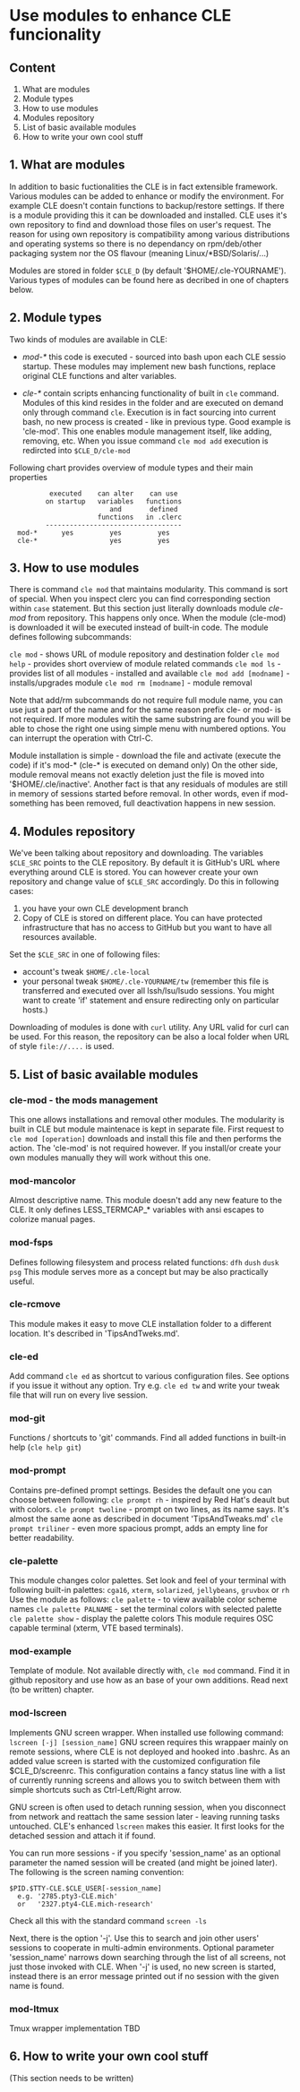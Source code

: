 # Use modules to enhance CLE funcionality

## Content
1. What are modules
2. Module types
3. How to use modules
4. Modules repository
5. List of basic available modules
6. How to write your own cool stuff


## 1. What are modules

In addition to basic fuctionalities the CLE is in fact extensible framework.
Various modules can be added to enhance or modify the environment. For example
CLE doesn't contain functions to backup/restore settings. If there is a module
providing this it can be downloaded and installed. CLE uses it's own repository
to find and download those files on user's request. The reason for using own
repository is compatibility among various distributions and operating systems
so there is no dependancy on rpm/deb/other packaging system nor the OS flavour
(meaning Linux/*BSD/Solaris/...)

Modules are stored in folder `$CLE_D` (by default '$HOME/.cle-YOURNAME').
Various types of modules can be found here as decribed in one of chapters
below.


## 2. Module types

Two kinds of modules are available in CLE:
- _mod-*_ this code is executed - sourced into bash upon each CLE sessio
  startup. These modules may implement new bash functions, replace original CLE
  functions and alter variables. 

- _cle-*_ contain scripts enhancing functionality of built in `cle` command.
  Modules of this kind resides in the folder and are executed on demand only
  through command `cle`. Execution is in fact sourcing into current bash, no
  new process is created - like in previous type.
  Good example is 'cle-mod'. This one enables module management itself, like
  adding, removing, etc. When you issue command `cle mod add` execution is
  redircted into `$CLE_D/cle-mod`

Following chart provides overview of module types and their main properties

```
          executed    can alter    can use
         on startup   variables   functions
                         and       defined
                      functions   in .clerc
         ----------------------------------
  mod-*      yes         yes         yes
  cle-*                  yes         yes
```


## 3. How to use modules

There is command `cle mod` that maintains modularity. This command is sort of
special. When you inspect clerc you can find corresponding section within `case`
statement. But this section just literally downloads module _cle-mod_ from
repository. This happens only once. When the module (cle-mod) is downloaded it
will be executed instead of built-in code. The module defines following
subcommands:

`cle mod`       - shows URL of module repository and destination folder
`cle mod help`  - provides short overview of module related commands
`cle mod ls`    - provides list of all modules - installed and available
`cle mod add [modname]` - installs/upgrades module
`cle mod rm [modname]`  - module removal

Note that add/rm subcommands do not require full module name, you can use
just a part of the name and for the same reason prefix cle- or mod- is not
required. If more modules witih the same substring are found you will be able
to chose the right one using simple menu with numbered options. You can
interrupt the operation with Ctrl-C.

Module installation is simple - download the file and activate (execute the
code) if it's mod-* (cle-* is executed on demand only) On the other side,
module removal means not exactly deletion just the file is moved into
'$HOME/.cle/inactive'. Another fact is that any residuals of modules 
are still in memory of sessions started before removal. In other words, even
if mod-something has been removed, full deactivation happens in new session.


## 4. Modules repository

We've been talking about repository and downloading. The variables
`$CLE_SRC` points to the CLE repository. By default it is GitHub's URL
where everything around CLE is stored. You can however create your own
repository and change value of `$CLE_SRC` accordingly. Do this in following
cases:
1. you have your own CLE development branch
2. Copy of CLE is stored on different place. You can have protected
   infrastructure that has no access to GitHub but you want to have all
   resources available.

Set the `$CLE_SRC` in one of following files:
- account's tweak `$HOME/.cle-local`
- your personal tweak `$HOME/.cle-YOURNAME/tw` (remember this file is
  transferred and executed over all lssh/lsu/lsudo sessions. You might want to
  create 'if' statement and ensure redirecting only on particular hosts.)

Downloading of modules is done with `curl` utility. Any URL valid for curl
can be used. For this reason, the repository can be also a local folder when
URL of style `file://....` is used.


## 5. List of basic available modules

### cle-mod - the mods management
This one allows installations and removal other modules. The modularity is
built in CLE but module maintenace is kept in separate file. First request
to `cle mod [operation]` downloads and install this file and then performs
the action. The 'cle-mod' is not required however. If you install/or create
your own modules manually they will work without this one.

### mod-mancolor
Almost descriptive name. This module doesn't add any new feature to the CLE.
It only defines LESS_TERMCAP_* variables with ansi escapes to colorize manual
pages.

### mod-fsps
Defines following filesystem and process related functions:
   `dfh` `dush` `dusk` `psg`
This module serves more as a concept but may be also practically useful.

### cle-rcmove
This module makes it easy to move CLE installation folder to a different
location. It's described in 'TipsAndTweks.md'.

### cle-ed
Add command `cle ed` as shortcut to various configuration files. See options
if you issue it without any option. Try e.g. `cle ed tw` and write your tweak
file that will run on every live session.

### mod-git
Functions / shortcuts to 'git' commands. Find all added functions
in built-in help (`cle help git`)

### mod-prompt
Contains pre-defined prompt settings. Besides the default one you can choose
between following:
`cle prompt rh`       - inspired by Red Hat's deault but with colors.
`cle prompt twoline`  - prompt on two lines, as its name says. It's almost the
                        same aone as described in document 'TipsAndTweaks.md'
`cle prompt triliner` - even more spacious prompt, adds an empty line for
                        better readability.

### cle-palette
This module changes color palettes. Set look and feel of your terminal with
following built-in palettes: `cga16`, `xterm`, `solarized`, `jellybeans`,
`gruvbox` or `rh`
Use the module as follows:
`cle palette`         - to view available color scheme names
`cle palette PALNAME` - set the terminal colors with selected palette
`cle palette show`    - display the palette colors
This module requires OSC capable terminal (xterm, VTE based terminals).

### mod-example
Template of module. Not available directly with, `cle mod` command. Find it
in github repository and  use how as an base of your own additions. Read next
(to be written) chapter.

### mod-lscreen
Implements GNU screen wrapper. When installed use following command:
 `lscreen [-j] [session_name]`
GNU screen requires this wrappaer mainly on remote sessions, where CLE is not
deployed and hooked into .bashrc. As an added value screen is started with
the customized configuration file $CLE_D/screenrc. This configuration contains
a fancy status line with a list of currently running screens and allows you to
switch between them with simple shortcuts such as Ctrl-Left/Right arrow.

GNU screen is often used to detach running session, when you disconnect from
network and reattach the same session later - leaving running tasks untouched.
CLE's enhanced `lscreen` makes this easier. It first looks for the detached
session and attach it if found.

You can run more sessions - if you specify 'session_name' as an optional parameter
the named session will be created (and might be joined later). The following is
the screen naming convention:

    $PID.$TTY-CLE.$CLE_USER[-session_name]
      e.g. '2785.pty3-CLE.mich'
      or   '2327.pty4-CLE.mich-research'

Check all this with the standard command `screen -ls`

Next, there is the option '-j'. Use this to search and join other users' sessions
to cooperate in multi-admin environments. Optional parameter 'session_name' 
narrows down searching through the list of all screens, not just those
invoked with CLE. When '-j' is used, no new screen is started, instead there is an
error message printed out if no session with the given name is found.

### mod-ltmux
Tmux wrapper implementation
TBD

## 6. How to write your own cool stuff
(This section needs to be written)

